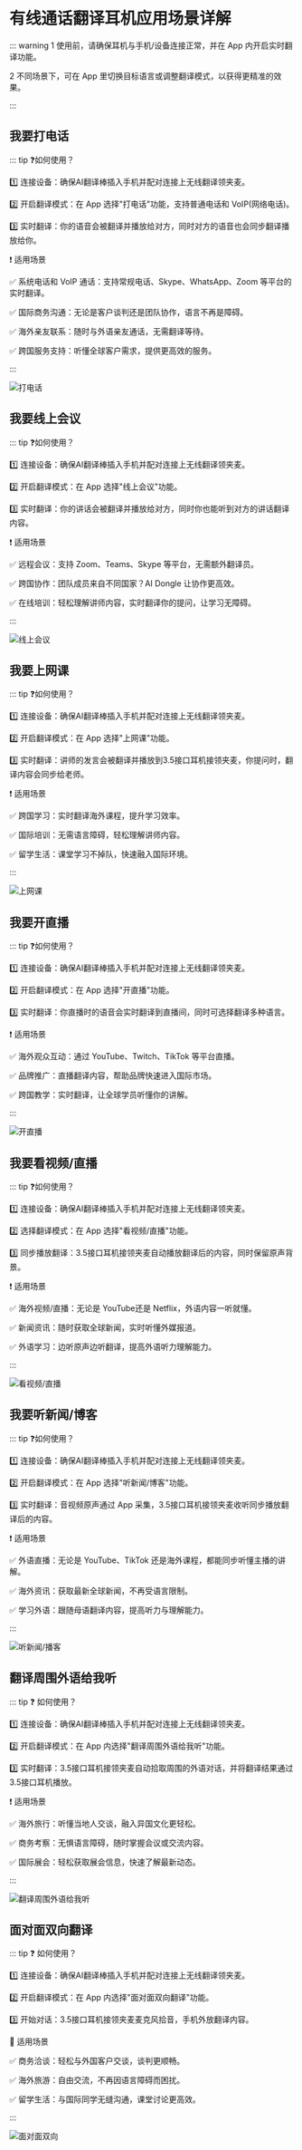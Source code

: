 # 有线通话翻译耳机应用场景详解

::: warning <span class="circle-badge">1</span> 使用前，请确保耳机与手机/设备连接正常，并在 App 内开启实时翻译功能。

<span class="circle-badge">2</span> 不同场景下，可在 App 里切换目标语言或调整翻译模式，以获得更精准的效果。

:::

## 我要打电话

::: tip ❓如何使用？

1️⃣ 连接设备：确保AI翻译棒插入手机并配对连接上无线翻译领夹麦。

2️⃣ 开启翻译模式：在 App 选择"打电话"功能，支持普通电话和 VoIP(网络电话)。

3️⃣ 实时翻译：你的语音会被翻译并播放给对方，同时对方的语音也会同步翻译播放给你。

❗️ 适用场景

✅ 系统电话和 VoIP 通话：支持常规电话、Skype、WhatsApp、Zoom 等平台的实时翻译。

✅ 国际商务沟通：无论是客户谈判还是团队协作，语言不再是障碍。

✅ 海外亲友联系：随时与外语亲友通话，无需翻译等待。

✅ 跨国服务支持：听懂全球客户需求，提供更高效的服务。

:::

![打电话](https://bu.dusays.com/2025/02/08/67a70997e634c.png)

## 我要线上会议

::: tip ❓如何使用？

1️⃣ 连接设备：确保AI翻译棒插入手机并配对连接上无线翻译领夹麦。

2️⃣ 开启翻译模式：在 App 选择"线上会议"功能。

3️⃣ 实时翻译：你的讲话会被翻译并播放给对方，同时你也能听到对方的讲话翻译内容。

❗️ 适用场景

✅ 远程会议：支持 Zoom、Teams、Skype 等平台，无需额外翻译员。

✅ 跨国协作：团队成员来自不同国家？AI Dongle 让协作更高效。

✅ 在线培训：轻松理解讲师内容，实时翻译你的提问，让学习无障碍。

:::

![线上会议](https://bu.dusays.com/2025/02/08/67a70995d9b98.png)

## 我要上网课

::: tip ❓如何使用？

1️⃣ 连接设备：确保AI翻译棒插入手机并配对连接上无线翻译领夹麦。

2️⃣ 开启翻译模式：在 App 选择"上网课"功能。

3️⃣ 实时翻译：讲师的发言会被翻译并播放到3.5接口耳机接领夹麦，你提问时，翻译内容会同步给老师。

❗️ 适用场景

✅ 跨国学习：实时翻译海外课程，提升学习效率。

✅ 国际培训：无需语言障碍，轻松理解讲师内容。

✅ 留学生活：课堂学习不掉队，快速融入国际环境。

:::

![上网课](https://bu.dusays.com/2025/02/08/67a7099707e09.png)

## 我要开直播

::: tip ❓如何使用？

1️⃣ 连接设备：确保AI翻译棒插入手机并配对连接上无线翻译领夹麦。

2️⃣ 开启翻译模式：在 App 选择"开直播"功能。

3️⃣ 实时翻译：你直播时的语音会实时翻译到直播间，同时可选择翻译多种语言。

❗️ 适用场景

✅ 海外观众互动：通过 YouTube、Twitch、TikTok 等平台直播。

✅ 品牌推广：直播翻译内容，帮助品牌快速进入国际市场。

✅ 跨国教学：实时翻译，让全球学员听懂你的讲解。

:::

![开直播](https://bu.dusays.com/2025/02/08/67a7099ada484.png)

## 我要看视频/直播

::: tip ❓如何使用？

1️⃣ 连接设备：确保AI翻译棒插入手机并配对连接上无线翻译领夹麦。

2️⃣ 选择翻译模式：在 App 选择"看视频/直播"功能。

3️⃣ 同步播放翻译：3.5接口耳机接领夹麦自动播放翻译后的内容，同时保留原声背景。

❗️ 适用场景

✅ 海外视频/直播：无论是 YouTube还是 Netflix，外语内容一听就懂。

✅ 新闻资讯：随时获取全球新闻，实时听懂外媒报道。

✅ 外语学习：边听原声边听翻译，提高外语听力理解能力。

:::

![看视频/直播](https://bu.dusays.com/2025/02/08/67a70998f3b48.png)

## 我要听新闻/博客

::: tip ❓如何使用？

1️⃣ 连接设备：确保AI翻译棒插入手机并配对连接上无线翻译领夹麦。

2️⃣ 开启翻译模式：在 App 选择"听新闻/博客"功能。

3️⃣ 实时翻译：音视频原声通过 App 采集，3.5接口耳机接领夹麦收听同步播放翻译后的内容。

❗️ 适用场景

✅ 外语直播：无论是 YouTube、TikTok 还是海外课程，都能同步听懂主播的讲解。

✅ 海外资讯：获取最新全球新闻，不再受语言限制。

✅ 学习外语：跟随母语翻译内容，提高听力与理解能力。

:::

![听新闻/播客](https://bu.dusays.com/2025/02/08/67a7099bbdc70.png)

## 翻译周围外语给我听

::: tip ❓ 如何使用？

1️⃣ 连接设备：确保AI翻译棒插入手机并配对连接上无线翻译领夹麦。

2️⃣ 开启翻译模式：在 App 内选择"翻译周围外语给我听"功能。

3️⃣ 实时翻译：3.5接口耳机接领夹麦自动拾取周围的外语对话，并将翻译结果通过3.5接口耳机播放。

❗️ 适用场景

✅ 海外旅行：听懂当地人交谈，融入异国文化更轻松。

✅ 商务考察：无惧语言障碍，随时掌握会议或交流内容。

✅ 国际展会：轻松获取展会信息，快速了解最新动态。

:::

![翻译周围外语给我听](https://bu.dusays.com/2025/02/08/67a70994c5d0e.png)

## 面对面双向翻译

::: tip ❓ 如何使用？

1️⃣ 连接设备：确保AI翻译棒插入手机并配对连接上无线翻译领夹麦。

2️⃣ 开启翻译模式：在 App 内选择"面对面双向翻译"功能。

3️⃣ 开始对话：3.5接口耳机接领夹麦麦克风拾音，手机外放翻译内容。

🎯 适用场景

✅ 商务洽谈：轻松与外国客户交谈，谈判更顺畅。

✅ 海外旅游：自由交流，不再因语言障碍而困扰。

✅ 留学生活：与国际同学无缝沟通，课堂讨论更高效。

:::

![面对面双向](https://bu.dusays.com/2025/02/08/67a70994116bc.png)
